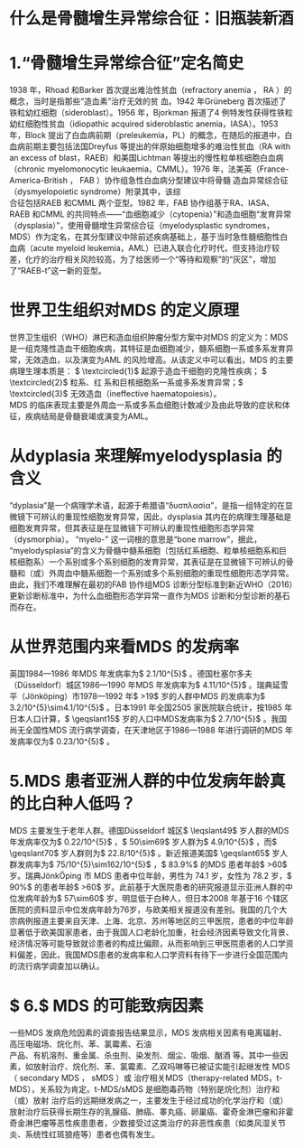 # 什么是骨髓增生异常综合征：旧瓶装新酒  
# 1.“骨髓增生异常综合征”定名简史  
1938 年，Rhoad 和Barker 首次提出难治性贫血（refractory anemia ， RA ）的概念，当时是指那些“造血素”治疗无效的贫 血。1942 年Grüneberg 首次描述了铁粒幼红细胞（sideroblast）。1956 年，Bjorkman 报道了4 例特发性获得性铁粒幼红细胞性贫血（idiopathic acquired sideroblastic anemia，IASA）。1953 年，Block 提出了白血病前期（preleukemia，PL）的概念，在随后的报道中，白血病前期主要包括法国Dreyfus 等提出的伴原始细胞增多的难治性贫血（RA with an excess of blast，RAEB）和美国Lichtman 等提出的慢性粒单核细胞白血病（chronic myelomonocytic leukaemia，CMML）。1976 年，法美英（France-America-British ， FAB ）协作组急性白血病分型建议中将骨髓 造血异常综合征（dysmyelopoietic syndrome）附录其中，该综  
合征包括RAEB 和CMML 两个亚型。1982 年，FAB 协作组基于RA、IASA、RAEB 和CMML 的共同特点——“血细胞减少（cytopenia）”和造血细胞“发育异常（dysplasia）”，使用骨髓增生异常综合征（myelodysplastic syndromes，MDS）作为定名，在其分型建议中除前述疾病基础上，基于当时急性髓细胞性白血病（acute myeloid leukemia，AML）已进入联合化疗时代，但支持治疗较差，化疗的治疗相关风险较高，为了给医师一个“等待和观察”的“灰区”，增加了“RAEB-t”这一新的亚型。  
#  世界卫生组织对MDS 的定义原理  
世界卫生组织（WHO）淋巴和造血组织肿瘤分型方案中对MDS 的定义为：MDS 是一组克隆性造血干细胞疾病，其特征是血细胞减少，髓系细胞一系或多系发育异常，无效造血，以及演变为AML 的风险增高。从该定义中可以看出，MDS 的主要病理生理本质是： $ \textcircled{1}$     起源于造血干细胞的克隆性疾病； $ \textcircled{2}$     粒系、红 系和巨核细胞系一系或多系发育异常；$ \textcircled{3}$    无效造血（ineffective haematopoiesis）。  
MDS 的临床表现主要是外周血一系或多系血细胞计数减少及由此导致的症状和体征，疾病结局是骨髓衰竭或演变为AML。  
#  从dyplasia 来理解myelodysplasia 的含义  
“dyplasia”是一个病理学术语，起源于希腊语“δυσπλασία”，是指一组特定的在显微镜下可辨认的重现性细胞发育异常，因此，dysplasia 其内在的病理生理基础是细胞发育异常，但其表征是在显微镜下可辨认的重现性细胞形态学异常（dysmorphia）。
“myelo-” 这一词根的意思是“bone marrow”，据此，
“myelodysplasia”的含义为骨髓中髓系细胞（包括红系细胞、粒单核细胞系和巨核细胞系）一个系别或多个系别细胞的发育异常，其表征是在显微镜下可辨认的骨髓和（或）外周血中髓系细胞一个系别或多个系别细胞的重现性细胞形态学异常。由此，我们不难理解在最初的FAB 协作组MDS 诊断分型标准到新近WHO（2016）更新诊断标准中，为什么血细胞形态学异常一直作为MDS 诊断和分型诊断的基石而存在。  
#  从世界范围内来看MDS 的发病率  
英国1984—1986 年MDS 年发病率为$ 2.1/10^{5}$    。德国杜塞尔多夫（Düsseldorf）城区1986—1990 年MDS 年发病率为$ 4.11/10^{5}$    。瑞典延雪平（Jönköping）市1978—1992 年$ >19$  岁的人群中MDS 的发病率为$ 3.2/10^{5}\sim4.1/10^{5}$    。日本1991 年全国2505 家医院联合统计，按1985 年日本人口计算，$ \geqslant15$  岁的人口中MDS发病率为$ 2.7/10^{5}$    。我国尚无全国性MDS 流行病学调查，在天津地区于1986—1988 年进行调研的MDS 年发病率仅为$ 0.23/10^{5}$    。  
# 5.MDS 患者亚洲人群的中位发病年龄真的比白种人低吗？  
MDS 主要发生于老年人群。德国Düsseldorf 城区$ \leqslant49$  岁人群的MDS 年发病率仅为$ 0.22/10^{5}$    ，$ 50\sim69$  岁人群为$ 4.9/10^{5}$    ，而$ \geqslant70$  岁人群则为$ 22.8/10^{5}$    。新近报道美国$ \geqslant65$  岁人群发病率为$ 75/10^{5}\sim162/10^{5}$    ，$ 83.9\%$  的MDS 患者年龄$ >60$  岁。瑞典JönkÖping  市 MDS  患者中位年龄，男性为 74.1  岁，女性为 78.2 岁，$ 90\%$  的患者年龄$ >60$  岁。此前基于大医院患者的研究报道显示亚洲人群的中位发病年龄为$ 57\sim60$  岁，明显低于白种人，但日本2008 年基于16 个辖区医院的资料显示中位发病年龄为76岁，与欧美相关报道没有差别。我国的几个大宗病例报道主要来自天津、上海、北京、苏州等地区的三甲医院，患者的中位年龄显著低于欧美国家患者，由于我国人口老龄化加重，社会经济因素导致文化背景、经济情况等可能导致就诊患者的构成比偏颇，从而影响到三甲医院患者的人口学资料偏差，因此，我国MDS患者的发病率和人口学资料有待下一步进行全国范围内的流行病学调查加以确认。  
# $ 6.$ MDS 的可能致病因素  
一些MDS 发病危险因素的调查报告结果显示，MDS 发病相关因素有电离辐射、高压电磁场、烷化剂、苯、氯霉素、石油  
产品、有机溶剂、重金属、杀虫剂、染发剂、烟尘、吸烟、酗酒 等。其中一些因素，如放射治疗、烷化剂、苯、氯霉素、乙双吗啉等已被证实能引起继发性 MDS （ secondary MDS ， sMDS ）或 治疗相关MDS（therapy-related MDS，t-MDS），关系较为肯定。t-MDS/sMDS  是细胞毒药物（特别是烷化剂）治疗和（或）放射 治疗后的远期继发病之一，主要发生于经过成功的化学治疗和（或）放射治疗后获得长期生存的乳腺癌、肺癌、睾丸癌、卵巢癌、霍奇金淋巴瘤和非霍奇金淋巴瘤等恶性疾患患者，少数接受过这类治疗的非恶性疾患（如类风湿关节炎、系统性红斑狼疮等）患者也偶有发生。  